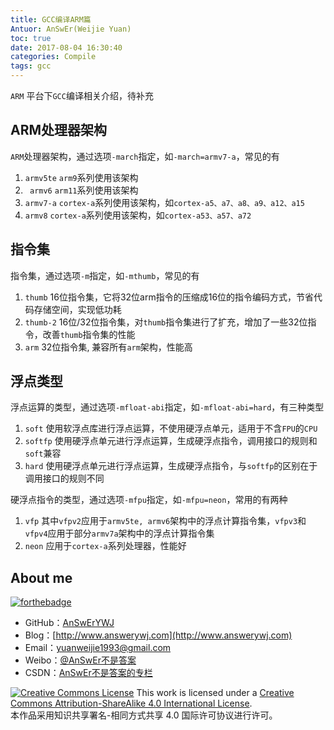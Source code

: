 ```yaml
---
title: GCC编译ARM篇
Antuor: AnSwEr(Weijie Yuan)
toc: true
date: 2017-08-04 16:30:40
categories: Compile
tags: gcc
---
```


`ARM` 平台下`GCC`编译相关介绍，待补充
<!--more-->

## ARM处理器架构
`ARM`处理器架构，通过选项`-march`指定，如`-march=armv7-a`，常见的有
1. `armv5te`
`arm9`系列使用该架构
2. ` armv6`
`arm11`系列使用该架构
3. `armv7-a`
`cortex-a`系列使用该架构，如`cortex-a5、a7、a8、a9、a12、a15`
4. `armv8`
`cortex-a`系列使用该架构，如`cortex-a53、a57、a72`

## 指令集
指令集，通过选项`-m`指定，如`-mthumb`，常见的有
1. `thumb`
16位指令集，它将32位arm指令的压缩成16位的指令编码方式，节省代码存储空间，实现低功耗
2. `thumb-2`
16位/32位指令集，对`thumb`指令集进行了扩充，增加了一些32位指令，改善`thumb`指令集的性能
3. `arm`
32位指令集, 兼容所有`arm`架构，性能高

## 浮点类型
浮点运算的类型，通过选项`-mfloat-abi`指定，如`-mfloat-abi=hard`，有三种类型
1. `soft`
使用软浮点库进行浮点运算，不使用硬浮点单元，适用于不含`FPU`的`CPU`
2. `softfp`
使用硬浮点单元进行浮点运算，生成硬浮点指令，调用接口的规则和`soft`兼容
3. `hard`
使用硬浮点单元进行浮点运算，生成硬浮点指令，与`softfp`的区别在于调用接口的规则不同

硬浮点指令的类型，通过选项`-mfpu`指定，如`-mfpu=neon`，常用的有两种
1. `vfp`
其中`vfpv2`应用于`armv5te, armv6`架构中的浮点计算指令集，`vfpv3`和`vfpv4`应用于部分`armv7a`架构中的浮点计算指令集
2. `neon`
应用于`cortex-a`系列处理器，性能好


## About me
[![forthebadge](http://forthebadge.com/images/badges/ages-20-30.svg)](http://forthebadge.com)
- GitHub：[AnSwErYWJ](https://github.com/AnSwErYWJ)
- Blog：[http://www.answerywj.com](http://www.answerywj.com)
- Email：[yuanweijie1993@gmail.com](https://mail.google.com)
- Weibo：[@AnSwEr不是答案](http://weibo.com/1783591593)
- CSDN：[AnSwEr不是答案的专栏](http://blog.csdn.net/u011192270)

<a rel="license" href="http://creativecommons.org/licenses/by-sa/4.0/"><img alt="Creative Commons License" style="border-width:0" src="https://i.creativecommons.org/l/by-sa/4.0/88x31.png" /></a> This work is licensed under a <a rel="license" href="http://creativecommons.org/licenses/by-sa/4.0/">Creative Commons Attribution-ShareAlike 4.0 International License</a>.  
本作品采用知识共享署名-相同方式共享 4.0 国际许可协议进行许可。
